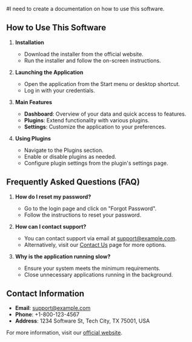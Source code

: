 #I need to create a documentation on how to use this software. 
## How to Use This Software

1. **Installation**
    - Download the installer from the official website.
    - Run the installer and follow the on-screen instructions.

2. **Launching the Application**
    - Open the application from the Start menu or desktop shortcut.
    - Log in with your credentials.

3. **Main Features**
    - **Dashboard**: Overview of your data and quick access to features.
    - **Plugins**: Extend functionality with various plugins.
    - **Settings**: Customize the application to your preferences.

4. **Using Plugins**
    - Navigate to the Plugins section.
    - Enable or disable plugins as needed.
    - Configure plugin settings from the plugin's settings page.

## Frequently Asked Questions (FAQ)

1. **How do I reset my password?**
    - Go to the login page and click on "Forgot Password".
    - Follow the instructions to reset your password.

2. **How can I contact support?**
    - You can contact support via email at support@example.com.
    - Alternatively, visit our [Contact Us](#contact-us) page for more options.

3. **Why is the application running slow?**
    - Ensure your system meets the minimum requirements.
    - Close unnecessary applications running in the background.

## Contact Information

- **Email**: support@example.com
- **Phone**: +1-800-123-4567
- **Address**: 1234 Software St, Tech City, TX 75001, USA

For more information, visit our [official website](https://www.example.com).
